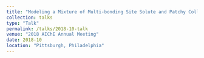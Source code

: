 ```yaml
---
title: "Modeling a Mixture of Multi-bonding Site Solute and Patchy Colloidal Solvent in Confined Systems"
collection: talks
type: "Talk"
permalink: /talks/2018-10-talk
venue: "2018 AIChE Annual Meeting"
date: 2018-10
location: "Pittsburgh, Philadelphia"
---
```

